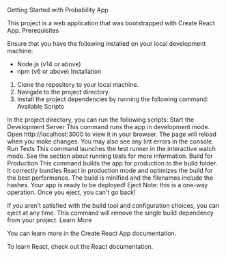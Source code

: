 Getting Started with Probability App

This project is a web application that was bootstrapped with Create React App.
Prerequisites

Ensure that you have the following installed on your local development machine:

- Node.js (v14 or above)
- npm (v6 or above)
Installation

1. Clone the repository to your local machine.
2. Navigate to the project directory.
3. Install the project dependencies by running the following command:
Available Scripts

In the project directory, you can run the following scripts:
Start the Development Server
This command runs the app in development mode. Open http://localhost:3000 to view it in your browser. The page will reload when you make changes. You may also see any lint errors in the console.
Run Tests
This command launches the test runner in the interactive watch mode. See the section about running tests for more information.
Build for Production
This command builds the app for production to the build folder. It correctly bundles React in production mode and optimizes the build for the best performance. The build is minified and the filenames include the hashes. Your app is ready to be deployed!
Eject
Note: this is a one-way operation. Once you eject, you can't go back!

If you aren't satisfied with the build tool and configuration choices, you can eject at any time. This command will remove the single build dependency from your project.
Learn More

You can learn more in the Create React App documentation.

To learn React, check out the React documentation.